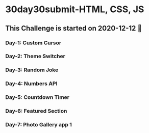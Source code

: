 # 30day30submit-HTML, CSS, JS

## This Challenge is started on 2020-12-12 📅

### Day-1: Custom Cursor
### Day-2: Theme Switcher
### Day-3: Random Joke
### Day-4: Numbers API
### Day-5: Countdown Timer
### Day-6: Featured Section
### Day-7: Photo Gallery app 1
